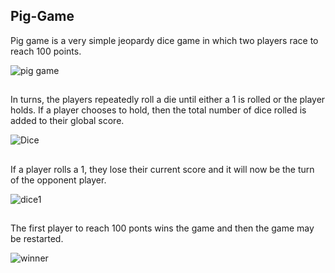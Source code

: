 ## Pig-Game

Pig game is a very simple jeopardy dice game in which two players race to reach 100 points. 

![pig game](https://user-images.githubusercontent.com/97234029/158071638-731d7dcf-7d0f-4314-b447-c0ef41da9259.jpg)

##
In turns, the players repeatedly roll a die until either a 1 is rolled or the player holds. If a player chooses to hold, then the total number of dice rolled is added to their global score. 

![Dice](https://user-images.githubusercontent.com/97234029/158227246-b1c71103-54c3-42b0-8b00-30f3bd960f85.jpg)

##
If a player rolls a 1, they lose their current score  and it will now be the turn of the opponent player.

![dice1](https://user-images.githubusercontent.com/97234029/158228332-420508a8-9fb9-498c-8c10-2f0711c3e429.jpg)

##
The first player to reach 100 ponts wins the game and then the game may be restarted.

![winner](https://user-images.githubusercontent.com/97234029/158229452-11ecf1d7-45d6-4e0c-af50-421597108be4.jpg)
